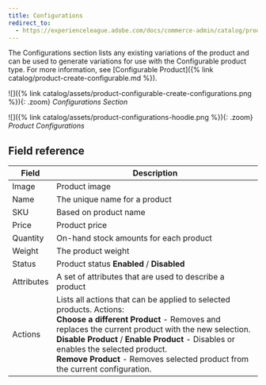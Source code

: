 ```yaml
---
title: Configurations
redirect_to:
  - https://experienceleague.adobe.com/docs/commerce-admin/catalog/products/types/product-create-configurable.html#part-2%3A-adding-configurations
---
```


The Configurations section lists any existing variations of the product and can be used to generate variations for use with the Configurable product type. For more information, see [Configurable Product]({% link catalog/product-create-configurable.md %}).

![]({% link catalog/assets/product-configurable-create-configurations.png %}){: .zoom}
_Configurations Section_

![]({% link catalog/assets/product-configurations-hoodie.png %}){: .zoom}
_Product Configurations_

## Field reference

|Field|Description|
|--- |--- |
|Image|Product image|
|Name|The unique name for a product|
|SKU|Based on product name|
|Price|Product price|
|Quantity|On-hand stock amounts for each product|
|Weight|The product weight|
|Status|Product status **Enabled** / **Disabled**|
|Attributes|A set of attributes that are used to describe a product|
|Actions|Lists all actions that can be applied to selected products. Actions:<br /> **Choose a different Product** - Removes and replaces the current product with the new selection.<br /> **Disable Product** / **Enable Product** - Disables or enables the selected product.<br /> **Remove Product** - Removes selected product from the current configuration.|
